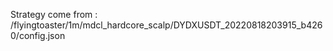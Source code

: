 Strategy come from : /flyingtoaster/1m/mdcl_hardcore_scalp/DYDXUSDT_20220818203915_b4260/config.json